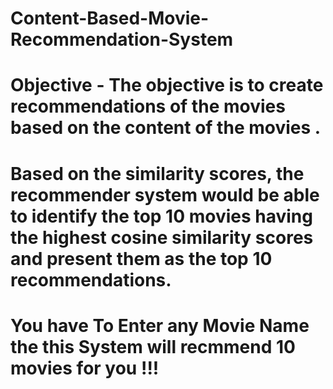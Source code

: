 # Content-Based-Movie-Recommendation-System
# Objective - The objective is to create recommendations of the movies based on the content of the movies .
# Based on the similarity scores, the recommender system would be able to identify the top 10 movies having the highest cosine similarity scores and present them as the top 10 recommendations.
# You have To Enter any Movie Name the this System will recmmend 10 movies for you !!!
